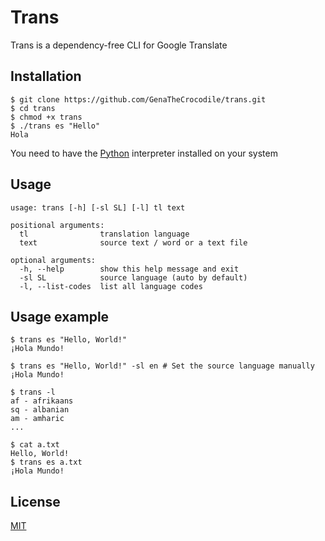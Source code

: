 # Trans

Trans is a dependency-free CLI for Google Translate

## Installation
```console
$ git clone https://github.com/GenaTheCrocodile/trans.git
$ cd trans
$ chmod +x trans
$ ./trans es "Hello"
Hola
```
You need to have the [Python](https://www.python.org/) interpreter installed on your system

## Usage

```console
usage: trans [-h] [-sl SL] [-l] tl text

positional arguments:
  tl                translation language
  text              source text / word or a text file

optional arguments:
  -h, --help        show this help message and exit
  -sl SL            source language (auto by default)
  -l, --list-codes  list all language codes
```
## Usage example
```console
$ trans es "Hello, World!"
¡Hola Mundo!

$ trans es "Hello, World!" -sl en # Set the source language manually 
¡Hola Mundo!

$ trans -l
af - afrikaans
sq - albanian
am - amharic
...

$ cat a.txt
Hello, World!
$ trans es a.txt
¡Hola Mundo!
```

## License
[MIT](https://choosealicense.com/licenses/mit/)
